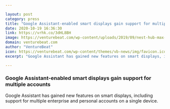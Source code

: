 ```yaml
---

layout: post
category: press
title: "Google Assistant-enabled smart displays gain support for multiple accounts"
date: 2020-10-19 16:36:30
link: https://vrhk.co/3dHL8BH
image: https://venturebeat.com/wp-content/uploads/2019/09/nest-hub-max-assigned-reminder-e1598392419934.jpg?w=1200&strip=all
domain: venturebeat.com
author: "VentureBeat"
icon: https://venturebeat.com/wp-content/themes/vb-news/img/favicon.ico
excerpt: "Google Assistant has gained new features on smart displays, including support for multiple enterprise and personal accounts on a single device."

---
```


### Google Assistant-enabled smart displays gain support for multiple accounts

Google Assistant has gained new features on smart displays, including support for multiple enterprise and personal accounts on a single device.